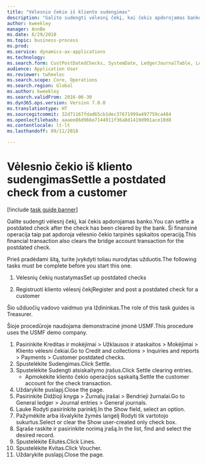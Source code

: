 ```yaml
--- 
title: "Vėlesnio čekio iš kliento sudengimas"
description: "Galite sudengti vėlesnį čekį, kai čekis apdorojamas banko."
author: kweekley
manager: AnnBe
ms.date: 8/29/2018
ms.topic: business-process
ms.prod: 
ms.service: dynamics-ax-applications
ms.technology: 
ms.search.form: CustPostDatedChecks, SystemDate, LedgerJournalTable, LedgerJournalTransDaily, LedgerTransVoucher
audience: Application User
ms.reviewer: twheeloc
ms.search.scope: Core, Operations
ms.search.region: Global
ms.author: kweekley
ms.search.validFrom: 2016-06-30
ms.dyn365.ops.version: Version 7.0.0
ms.translationtype: HT
ms.sourcegitcommit: 32d71167fdad65cb1dec37671999a497759ca484
ms.openlocfilehash: aaaee86d966e7144911f36a8d1419d991ace10d8
ms.contentlocale: lt-lt
ms.lasthandoff: 09/11/2018

---
```

# <a name="settle-a-postdated-check-from-a-customer"></a><span data-ttu-id="c056f-103">Vėlesnio čekio iš kliento sudengimas</span><span class="sxs-lookup"><span data-stu-id="c056f-103">Settle a postdated check from a customer</span></span>

[!include [task guide banner](../../includes/task-guide-banner.md)]

<span data-ttu-id="c056f-104">Galite sudengti vėlesnį čekį, kai čekis apdorojamas banko.</span><span class="sxs-lookup"><span data-stu-id="c056f-104">You can settle a postdated check after the check has been cleared by the bank.</span></span> <span data-ttu-id="c056f-105">Ši finansinė operacija taip pat apdoroja vėlesnio čekio tarpinės sąskaitos operaciją.</span><span class="sxs-lookup"><span data-stu-id="c056f-105">This financial transaction also clears the bridge account transaction for the postdated check.</span></span> 

<span data-ttu-id="c056f-106">Prieš pradėdami šitą, turite įvykdyti toliau nurodytas užduotis.</span><span class="sxs-lookup"><span data-stu-id="c056f-106">The following tasks must be complete before you start this one.</span></span>

1) <span data-ttu-id="c056f-107">Vėlesnių čekių nustatymas</span><span class="sxs-lookup"><span data-stu-id="c056f-107">Set up postdated checks</span></span>

2) <span data-ttu-id="c056f-108">Registruoti kliento vėlesnį čekį</span><span class="sxs-lookup"><span data-stu-id="c056f-108">Register and post a postdated check for a customer</span></span> 



<span data-ttu-id="c056f-109">Šio užduočių vadovo vaidmuo yra Iždininkas.</span><span class="sxs-lookup"><span data-stu-id="c056f-109">The role of this task guides is Treasurer.</span></span>



<span data-ttu-id="c056f-110">Šioje procedūroje naudojama demonstracinė įmonė USMF.</span><span class="sxs-lookup"><span data-stu-id="c056f-110">This procedure uses the USMF demo company.</span></span>

1. <span data-ttu-id="c056f-111">Pasirinkite Kreditas ir mokėjimai > Užklausos ir ataskaitos > Mokėjimai > Kliento vėlesni čekiai.</span><span class="sxs-lookup"><span data-stu-id="c056f-111">Go to Credit and collections > Inquiries and reports > Payments > Customer postdated checks.</span></span>
2. <span data-ttu-id="c056f-112">Spustelėkite Sudengimas.</span><span class="sxs-lookup"><span data-stu-id="c056f-112">Click Settle.</span></span>
3. <span data-ttu-id="c056f-113">Spustelėkite Sudengti atsiskaitymo įrašus.</span><span class="sxs-lookup"><span data-stu-id="c056f-113">Click Settle clearing entries.</span></span>
    * <span data-ttu-id="c056f-114">Apmokėkite kliento čekio operacijos sąskaitą.</span><span class="sxs-lookup"><span data-stu-id="c056f-114">Settle the customer account for the check transaction.</span></span>  
4. <span data-ttu-id="c056f-115">Uždarykite puslapį.</span><span class="sxs-lookup"><span data-stu-id="c056f-115">Close the page.</span></span>
5. <span data-ttu-id="c056f-116">Pasirinkite Didžioji knyga > Žurnalų įrašai > Bendrieji žurnalai.</span><span class="sxs-lookup"><span data-stu-id="c056f-116">Go to General ledger > Journal entries > General journals.</span></span>
6. <span data-ttu-id="c056f-117">Lauke Rodyti pasirinkite parinktį.</span><span class="sxs-lookup"><span data-stu-id="c056f-117">In the Show field, select an option.</span></span>
7. <span data-ttu-id="c056f-118">Pažymėkite arba išvalykite žymės langelį Rodyti tik vartotojo sukurtus.</span><span class="sxs-lookup"><span data-stu-id="c056f-118">Select or clear the Show user-created only check box.</span></span>
8. <span data-ttu-id="c056f-119">Sąraše raskite ir pasirinkite norimą įrašą.</span><span class="sxs-lookup"><span data-stu-id="c056f-119">In the list, find and select the desired record.</span></span>
9. <span data-ttu-id="c056f-120">Spustelėkite Eilutės.</span><span class="sxs-lookup"><span data-stu-id="c056f-120">Click Lines.</span></span>
10. <span data-ttu-id="c056f-121">Spustelėkite Kvitas.</span><span class="sxs-lookup"><span data-stu-id="c056f-121">Click Voucher.</span></span>
11. <span data-ttu-id="c056f-122">Uždarykite puslapį.</span><span class="sxs-lookup"><span data-stu-id="c056f-122">Close the page.</span></span>


